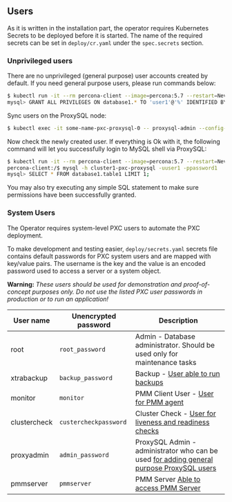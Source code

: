 Users
------------------------

As it is written in the installation part, the operator requires Kubernetes Secrets to be deployed before it is started. The name of the required secrets can be set in `deploy/cr.yaml` under the `spec.secrets` section.

### Unprivileged users

There are no unprivileged (general purpose) user accounts created by default. If you need general purpose users, please run commands below:
```bash
$ kubectl run -it --rm percona-client --image=percona:5.7 --restart=Never -- mysql -hcluster1-pxc-nodes -uroot -proot_password
mysql> GRANT ALL PRIVILEGES ON database1.* TO 'user1'@'%' IDENTIFIED BY 'password1';
```

Sync users on the ProxySQL node:
```bash
$ kubectl exec -it some-name-pxc-proxysql-0 -- proxysql-admin --config-file=/etc/proxysql-admin.cnf --syncusers
```

Now check the newly created user. If everything is Ok with it, the following command will let you successfully login to MySQL shell via ProxySQL:
```bash
$ kubectl run -it --rm percona-client --image=percona:5.7 --restart=Never -- bash -il
percona-client:/$ mysql -h cluster1-pxc-proxysql -uuser1 -ppassword1
mysql> SELECT * FROM database1.table1 LIMIT 1;
```
You may also try executing any simple SQL statement to make sure permissions have been successfully granted.

### System Users

The Operator requires system-level PXC users to automate the PXC deployment.

To make development and testing easier, `deploy/secrets.yaml` secrets file contains default passwords for PXC system users and are mapped with key/value pairs. The username is the key and the value is an encoded password used to access a server or a system object.


**Warning:** *These users should be used for demonstration and proof-of-concept purposes only. Do not use the listed PXC user passwords in production or to run an application!*

| User name                  |Unencrypted password | Description                             |
|----------------|---------------------|-----------------------------------------|
| root            | `root_password`       | Admin - Database administrator.  Should be used only for maintenance tasks |
| xtrabackup      | `backup_password`     | Backup -  [User able to run backups](https://www.percona.com/doc/percona-xtrabackup/2.4/using_xtrabackup/privileges.html) |
| monitor        | `monitor`             | PMM Client User - [User for PMM agent](https://percona.github.io/percona-xtradb-cluster-operator/configure/users) |
| clustercheck    | `custercheckpassword` | Cluster Check - [User for liveness and readiness checks](http://galeracluster.com/documentation-webpages/monitoringthecluster.html) |
| proxyadmin     | `admin_password`      | ProxySQL Admin - administrator who can be used [for adding general purpose ProxySQL users](https://github.com/sysown/proxysql/wiki/Users-configuration#creating-a-new-user)|
| pmmserver       | `pmmserver` | PMM Server [Able to access PMM Server](https://www.percona.com/doc/percona-monitoring-and-management/security.html#pmm-security-password-protection-enabling) |
